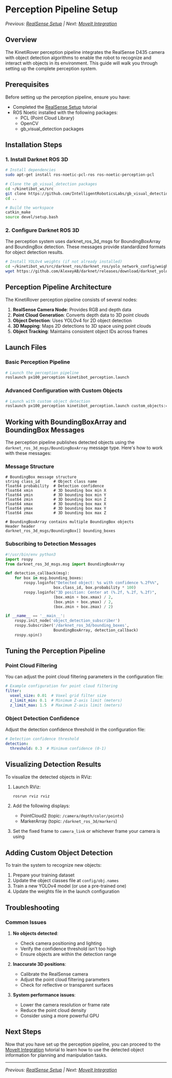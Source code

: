 # Perception Pipeline Setup

*Previous: [RealSense Setup](realsense-setup.md) | Next: [MoveIt Integration](moveit-setup.md)*

## Overview

The KinetiRover perception pipeline integrates the RealSense D435 camera with object detection algorithms to enable the robot to recognize and interact with objects in its environment. This guide will walk you through setting up the complete perception system.

## Prerequisites

Before setting up the perception pipeline, ensure you have:
- Completed the [RealSense Setup](realsense-setup.md) tutorial
- ROS Noetic installed with the following packages:
  - PCL (Point Cloud Library)
  - OpenCV
  - gb_visual_detection packages

## Installation Steps

### 1. Install Darknet ROS 3D

```bash
# Install dependencies
sudo apt-get install ros-noetic-pcl-ros ros-noetic-perception-pcl

# Clone the gb_visual_detection packages
cd ~/kinetibot_ws/src
git clone https://github.com/IntelligentRoboticsLabs/gb_visual_detection_3d.git
cd ..

# Build the workspace
catkin_make
source devel/setup.bash
```

### 2. Configure Darknet ROS 3D

The perception system uses darknet_ros_3d_msgs for BoundingBoxArray and BoundingBox detection. These messages provide standardized formats for object detection results.

```bash
# Install YOLOv4 weights (if not already installed)
cd ~/kinetibot_ws/src/darknet_ros/darknet_ros/yolo_network_config/weights/
wget https://github.com/AlexeyAB/darknet/releases/download/darknet_yolo_v3_optimal/yolov4.weights
```

## Perception Pipeline Architecture

The KinetiRover perception pipeline consists of several nodes:

1. **RealSense Camera Node**: Provides RGB and depth data
2. **Point Cloud Generation**: Converts depth data to 3D point clouds
3. **Object Detection**: Uses YOLOv4 for 2D object detection
4. **3D Mapping**: Maps 2D detections to 3D space using point clouds
5. **Object Tracking**: Maintains consistent object IDs across frames

## Launch Files

### Basic Perception Pipeline

```bash
# Launch the perception pipeline
roslaunch px100_perception kinetibot_perception.launch
```

### Advanced Configuration with Custom Objects

```bash
# Launch with custom object detection
roslaunch px100_perception kinetibot_perception.launch custom_objects:=true
```

## Working with BoundingBoxArray and BoundingBox Messages

The perception pipeline publishes detected objects using the `darknet_ros_3d_msgs/BoundingBoxArray` message type. Here's how to work with these messages:

### Message Structure

```
# BoundingBox message structure
string class_id      # Object class name
float64 probability  # Detection confidence
float64 xmin         # 3D bounding box min X
float64 ymin         # 3D bounding box min Y
float64 zmin         # 3D bounding box min Z
float64 xmax         # 3D bounding box max X
float64 ymax         # 3D bounding box max Y
float64 zmax         # 3D bounding box max Z

# BoundingBoxArray contains multiple BoundingBox objects
Header header
darknet_ros_3d_msgs/BoundingBox[] bounding_boxes
```

### Subscribing to Detection Messages

```python
#!/usr/bin/env python3
import rospy
from darknet_ros_3d_msgs.msg import BoundingBoxArray

def detection_callback(msg):
    for box in msg.bounding_boxes:
        rospy.loginfo("Detected object: %s with confidence %.2f%%", 
                     box.class_id, box.probability * 100)
        rospy.loginfo("3D position: Center at (%.2f, %.2f, %.2f)", 
                     (box.xmin + box.xmax) / 2,
                     (box.ymin + box.ymax) / 2,
                     (box.zmin + box.zmax) / 2)

if __name__ == '__main__':
    rospy.init_node('object_detection_subscriber')
    rospy.Subscriber('/darknet_ros_3d/bounding_boxes', 
                     BoundingBoxArray, detection_callback)
    rospy.spin()
```

## Tuning the Perception Pipeline

### Point Cloud Filtering

You can adjust the point cloud filtering parameters in the configuration file:

```yaml
# Example configuration for point cloud filtering
filter:
  voxel_size: 0.01  # Voxel grid filter size
  z_limit_min: 0.1  # Minimum Z-axis limit (meters)
  z_limit_max: 1.5  # Maximum Z-axis limit (meters)
```

### Object Detection Confidence

Adjust the detection confidence threshold in the configuration file:

```yaml
# Detection confidence threshold
detection:
  threshold: 0.3  # Minimum confidence (0-1)
```

## Visualizing Detection Results

To visualize the detected objects in RViz:

1. Launch RViz:
   ```bash
   rosrun rviz rviz
   ```

2. Add the following displays:
   - PointCloud2 (topic: `/camera/depth/color/points`)
   - MarkerArray (topic: `/darknet_ros_3d/markers`)

3. Set the fixed frame to `camera_link` or whichever frame your camera is using

## Adding Custom Object Detection

To train the system to recognize new objects:

1. Prepare your training dataset
2. Update the object classes file at `config/obj.names`
3. Train a new YOLOv4 model (or use a pre-trained one)
4. Update the weights file in the launch configuration

## Troubleshooting

### Common Issues

1. **No objects detected**:
   - Check camera positioning and lighting
   - Verify the confidence threshold isn't too high
   - Ensure objects are within the detection range

2. **Inaccurate 3D positions**:
   - Calibrate the RealSense camera
   - Adjust the point cloud filtering parameters
   - Check for reflective or transparent surfaces

3. **System performance issues**:
   - Lower the camera resolution or frame rate
   - Reduce the point cloud density
   - Consider using a more powerful GPU

## Next Steps

Now that you have set up the perception pipeline, you can proceed to the [MoveIt Integration](moveit-setup.md) tutorial to learn how to use the detected object information for planning and manipulation tasks.

---
*Previous: [RealSense Setup](realsense-setup.md) | Next: [MoveIt Integration](moveit-setup.md)*